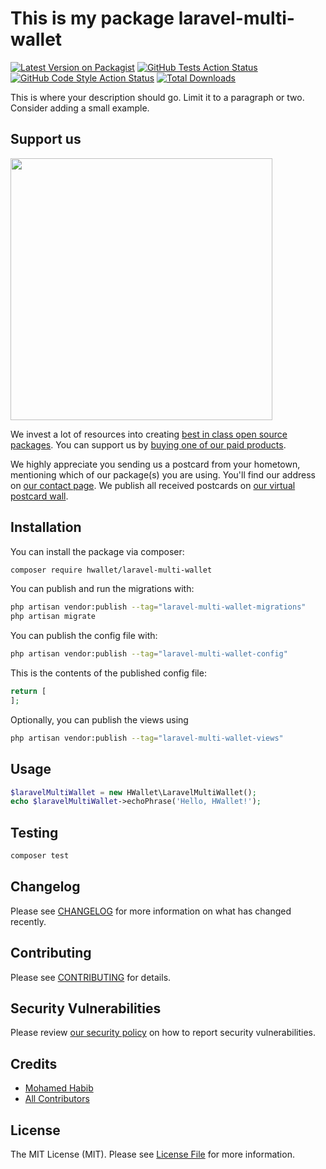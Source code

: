 # This is my package laravel-multi-wallet

[![Latest Version on Packagist](https://img.shields.io/packagist/v/hwallet/laravel-multi-wallet.svg?style=flat-square)](https://packagist.org/packages/hwallet/laravel-multi-wallet)
[![GitHub Tests Action Status](https://img.shields.io/github/actions/workflow/status/hwallet/laravel-multi-wallet/run-tests.yml?branch=main&label=tests&style=flat-square)](https://github.com/hwallet/laravel-multi-wallet/actions?query=workflow%3Arun-tests+branch%3Amain)
[![GitHub Code Style Action Status](https://img.shields.io/github/actions/workflow/status/hwallet/laravel-multi-wallet/fix-php-code-style-issues.yml?branch=main&label=code%20style&style=flat-square)](https://github.com/hwallet/laravel-multi-wallet/actions?query=workflow%3A"Fix+PHP+code+style+issues"+branch%3Amain)
[![Total Downloads](https://img.shields.io/packagist/dt/hwallet/laravel-multi-wallet.svg?style=flat-square)](https://packagist.org/packages/hwallet/laravel-multi-wallet)

This is where your description should go. Limit it to a paragraph or two. Consider adding a small example.

## Support us

[<img src="https://github-ads.s3.eu-central-1.amazonaws.com/laravel-multi-wallet.jpg?t=1" width="419px" />](https://spatie.be/github-ad-click/laravel-multi-wallet)

We invest a lot of resources into creating [best in class open source packages](https://spatie.be/open-source). You can support us by [buying one of our paid products](https://spatie.be/open-source/support-us).

We highly appreciate you sending us a postcard from your hometown, mentioning which of our package(s) you are using. You'll find our address on [our contact page](https://spatie.be/about-us). We publish all received postcards on [our virtual postcard wall](https://spatie.be/open-source/postcards).

## Installation

You can install the package via composer:

```bash
composer require hwallet/laravel-multi-wallet
```

You can publish and run the migrations with:

```bash
php artisan vendor:publish --tag="laravel-multi-wallet-migrations"
php artisan migrate
```

You can publish the config file with:

```bash
php artisan vendor:publish --tag="laravel-multi-wallet-config"
```

This is the contents of the published config file:

```php
return [
];
```

Optionally, you can publish the views using

```bash
php artisan vendor:publish --tag="laravel-multi-wallet-views"
```

## Usage

```php
$laravelMultiWallet = new HWallet\LaravelMultiWallet();
echo $laravelMultiWallet->echoPhrase('Hello, HWallet!');
```

## Testing

```bash
composer test
```

## Changelog

Please see [CHANGELOG](CHANGELOG.md) for more information on what has changed recently.

## Contributing

Please see [CONTRIBUTING](CONTRIBUTING.md) for details.

## Security Vulnerabilities

Please review [our security policy](../../security/policy) on how to report security vulnerabilities.

## Credits

- [Mohamed Habib](https://github.com/mohamedhabibwork)
- [All Contributors](../../contributors)

## License

The MIT License (MIT). Please see [License File](LICENSE.md) for more information.
